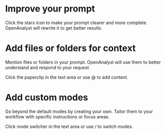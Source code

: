 # Improve your prompt

Click the stars icon to make your prompt clearer and more complete. OpenAnalyst will rewrite it to get better results.

# Add files or folders for context

Mention files or folders in your prompt. OpenAnalyst will use them to better understand and respond to your request.

Click the paperclip in the text area or use @ to add context.

# Add custom modes

Go beyond the default modes by creating your own. Tailor them to your workflow with specific instructions or focus areas.

Click mode switcher in the text area or use / to switch modes.
